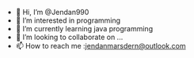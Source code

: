 - 👋 Hi, I’m @Jendan990
- 👀 I’m interested in programming
- 🌱 I’m currently learning java programming
- 💞️ I’m looking to collaborate on ...
- 📫 How to reach me :jendanmarsdern@outlook.com

<!---
Jendan990/Jendan990 is a ✨ special ✨ repository because its `README.md` (this file) appears on your GitHub profile.
You can click the Preview link to take a look at your changes.
--->
